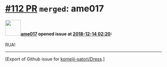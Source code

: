 # [\#112 PR](https://github.com/komeiji-satori/Dress/pull/112) `merged`: ame017

#### <img src="https://avatars.githubusercontent.com/u/20540400?u=74f0ade9a5a728ffb08a3d6914fb6c6f0fb80720&v=4" width="50">[ame017](https://github.com/ame017) opened issue at [2018-12-14 02:20](https://github.com/komeiji-satori/Dress/pull/112):

RUA!




-------------------------------------------------------------------------------



[Export of Github issue for [komeiji-satori/Dress](https://github.com/komeiji-satori/Dress).]
